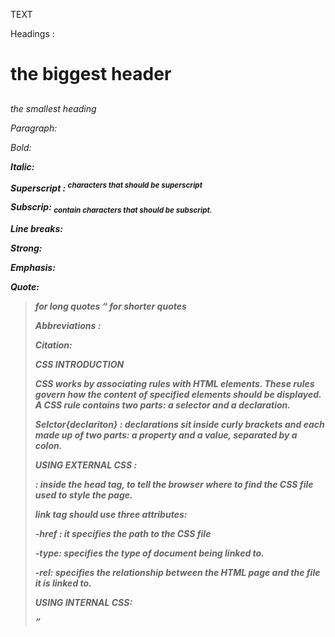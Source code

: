 TEXT

Headings : <h1> the biggest header <h2> <h3> <h4> <h5> <h6> the smallest heading

Paragraph: <p>

Bold: <b> 

Italic: <i>

Superscript  : <sup>  characters that should be superscript 

Subscrip: <sub> contain characters that should be subscript. 

Line breaks: <br> 

Strong: <strong>

Emphasis: <em>

Quote: <blockquote> for long quotes <q> for shorter quotes

Abbreviations : <abbr>

Citation: <cite>

CSS INTRODUCTION

CSS works by associating rules with HTML elements. These rules govern how the content of specified elements should be displayed. A CSS rule contains two parts: a selector and a declaration.

Selctor{declariton} : declarations sit inside curly brackets and each made up of two parts: a property and a value, separated by a colon.

USING EXTERNAL CSS :

<link> : inside the head tag, to tell the browser where to find the CSS file used to style the page.

link tag should use three attributes:

-href : it specifies the path to the CSS file

-type: specifies the type of document being linked to.

-rel:  specifies the relationship between the HTML page and the file it is linked to. 

USING INTERNAL CSS: <style> tag inside the head

BASIC JAVASCRIPT INSTRUCTIONS 

script: 
it is series of instructions that a computer can follow to achieve a goal. and to write a script you need to set your goals and a list of tasks you need to accomplish, define the goal, design the script (flow chart), code each step. each task may be broken into many steps, and everything you wrote or design in you in your flow chart needs to be written in a language that the computer can understand.

VARIABLES: 

Declaring: creating a variable and giving it a name

var quantity;

ASSING VARIBLE TO A VALUE: to tell what information you like to store in it.

var quantity = 6;

OPPERATORS: they allow programmers to create a single value from one or more values. 

arithmetic operators:

addition + , subtraction - , division / , multiplication * , modules %. 

 (Links to an external site.)string operator :

( +) is the only string operator, and it is used to join two or more strings to create a single value.

DECISIONS AND LOOPS

comparison operators usually return values of true or false.

1- == equal to: compares two values to see if they are the same 

2- != not equal to: compare two values to see if they are not the sams.

3- === strict equal to: checks both value and data type is the same

4- !== strict not equal to: checks both the value and the data type is not the same

5- > greater than 

6- < less than 

7- >= greater than or equal to

8- <= less than or equal to 

logical operators allow you to compare the results more than one.
1- && logical and: test more than one condition 

2-|| logical or: test at least one condition 

3-! logical not: takes a single boolean value and inverts it 

loops check a condition and there is three types:

1- for: if you need to run a code specific number of time 

2- while: if you don't know how many times you want to run the code

3- do while: it will always run the condition inside the curly brackets 

loop counters: its made of three statements initialization, condition, and update.
